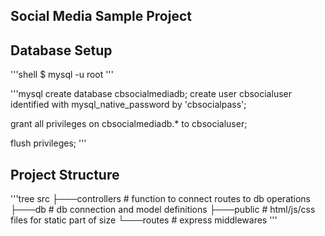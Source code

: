 ## Social Media Sample Project


## Database Setup

'''shell
$ mysql -u root
'''

'''mysql
create database cbsocialmediadb;
create user cbsocialuser identified with mysql_native_password by 'cbsocialpass';

grant all privileges on cbsocialmediadb.* to cbsocialuser;

flush privileges;
'''


## Project Structure
'''tree
src 
├───controllers     # function to connect routes to db operations
├───db              # db connection and model definitions
├───public          # html/js/css files for static part of size
└───routes          # express middlewares
'''


